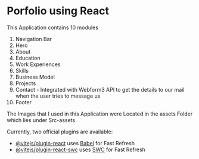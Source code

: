 # Porfolio using React 

This Application contains 10 modules
1. Navigation Bar
2. Hero
3. About
4. Education
5. Work Experiences
6. Skills
7. Business Model
8. Projects
9. Contact - Integrated with Webform3 API to get the details to our mail when the user tries to message us
10. Footer


The Images that I used in this Application were Located in the assets Folder which lies under Src-assets


Currently, two official plugins are available:

- [@vitejs/plugin-react](https://github.com/vitejs/vite-plugin-react/blob/main/packages/plugin-react/README.md) uses [Babel](https://babeljs.io/) for Fast Refresh
- [@vitejs/plugin-react-swc](https://github.com/vitejs/vite-plugin-react-swc) uses [SWC](https://swc.rs/) for Fast Refresh
